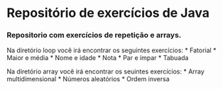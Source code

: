# Repositório de exercícios de Java

### Repositorio com exercícios de repetição e arrays.

Na diretório loop você irá encontrar os seguintes exercícios:
    * Fatorial
    * Maior e média
    * Nome e idade
    * Nota
    * Par e ímpar
    * Tabuada

Na diretório array você irá encontrar os seuintes exercícios:
    * Array multidimensional
    * Números aleatórios
    * Ordem inversa
